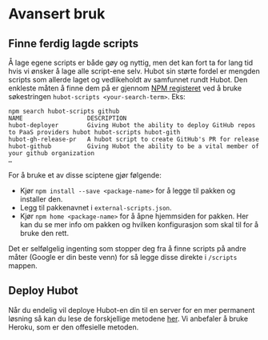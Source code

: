 # Avansert bruk

## Finne ferdig lagde scripts 
Å lage egene scripts er både gøy og nyttig, men det kan fort ta for lang tid hvis vi ønsker å lage alle script-ene selv. Hubot sin størte fordel er mengden scripts som allerde laget og vedlikeholdt av samfunnet rundt Hubot. Den enkleste måten å finne dem på er gjennom [NPM registeret](https://www.npmjs.com/browse/keyword/hubot-scripts) ved å bruke søkestringen `hubot-scripts <your-search-term>`. Eks:
```
npm search hubot-scripts github
NAME                  DESCRIPTION
hubot-deployer        Giving Hubot the ability to deploy GitHub repos to PaaS providers hubot hubot-scripts hubot-gith
hubot-gh-release-pr   A hubot script to create GitHub's PR for release
hubot-github          Giving Hubot the ability to be a vital member of your github organization
…
```

For å bruke et av disse sciptene gjør følgende:
- Kjør `npm install --save <package-name>` for å legge til pakken og installer den.
- Legg til pakkenavnet i `external-scripts.json`.
- Kjør `npm home <package-name>` for å åpne hjemmsiden for pakken. Her kan du se mer info om pakken og hvilken konfigurasjon som skal til for å bruke den rett. 

Det er selfølgelig ingenting som stopper deg fra å finne scripts på andre måter (Google er din beste venn) for så legge disse direkte i `/scripts` mappen. 

## Deploy Hubot
Når du endelig vil deploye Hubot-en din til en server for en mer permanent løsning så kan du lese de forskjellige metodene [her](https://hubot.github.com/docs/#deploying). Vi anbefaler å bruke Heroku, som er den offesielle metoden.

